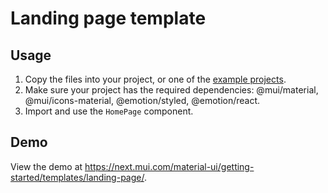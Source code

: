 # Landing page template

## Usage

<!-- #default-branch-switch -->

1. Copy the files into your project, or one of the [example projects](https://github.com/mui/material-ui/tree/next/examples).
2. Make sure your project has the required dependencies: @mui/material, @mui/icons-material, @emotion/styled, @emotion/react.
3. Import and use the `HomePage` component.

## Demo

<!-- #default-branch-switch -->

View the demo at https://next.mui.com/material-ui/getting-started/templates/landing-page/.
